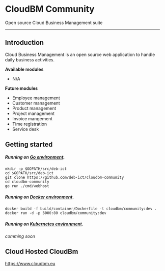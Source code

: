 # CloudBM Community
Open source Cloud Business Management suite

---

## Introduction
Cloud Business Management is an open source web application to handle daily business activities.

**Available modules**
- N/A

**Future modules**
- Employee management
- Customer management
- Product management
- Project management
- Invoice mangement
- Time registration
- Service desk

## Getting started

##### Running on [Go environment].

```
mkdir -p $GOPATH/src/deb-ict
cd $GOPATH/src/deb-ict
git clone https://github.com/deb-ict/cloudbm-community
cd cloudbm-community
go run ./cmd/webhost
```

##### Running on [Docker environment].

```
docker build -f build/container/Dockerfile -t cloudbm/community:dev .
docker run -d -p 5000:80 cloudbm/community:dev
```

##### Running on [Kubernetes environment].

*comming soon*

## Cloud Hosted CloudBm
https://www.cloudbm.eu

[Go environment]: https://golang.org/doc/install
[Docker environment]: https://docs.docker.com/engine
[Kubernetes environment]: https://kubernetes.io